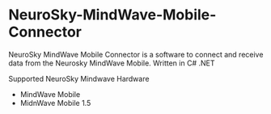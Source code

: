 # NeuroSky-MindWave-Mobile-Connector
NeuroSky MindWave Mobile Connector is a software to connect and receive data from the Neurosky MindWave Mobile. Written in C# .NET

Supported NeuroSky Mindwave Hardware
- MindWave Mobile
- MidnWave Mobile 1.5
